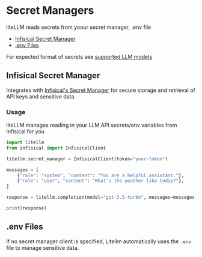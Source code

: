 # Secret Managers
liteLLM reads secrets from yoour secret manager, .env file 

- [Infisical Secret Manager](#infisical-secret-manager)
- [.env Files](#env-files)

For expected format of secrets see [supported LLM models](https://litellm.readthedocs.io/en/latest/supported)

## Infisical Secret Manager
Integrates with [Infisical's Secret Manager](https://infisical.com/) for secure storage and retrieval of API keys and sensitive data.

### Usage
liteLLM manages reading in your LLM API secrets/env variables from Infisical for you

```python
import litellm
from infisical import InfisicalClient

litellm.secret_manager = InfisicalClient(token="your-token")

messages = [
    {"role": "system", "content": "You are a helpful assistant."},
    {"role": "user", "content": "What's the weather like today?"},
]

response = litellm.completion(model="gpt-3.5-turbo", messages=messages)

print(response)
```


## .env Files
If no secret manager client is specified, Litellm automatically uses the `.env` file to manage sensitive data.
